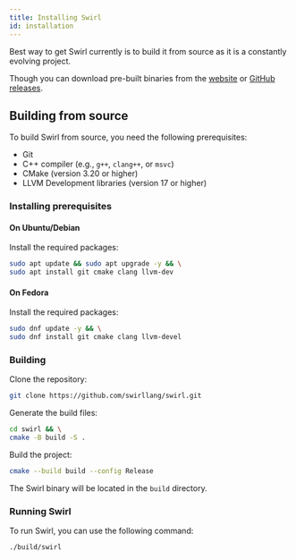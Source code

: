 ```yaml
---
title: Installing Swirl
id: installation
---
```


Best way to get Swirl currently is to build it from source as it is a constantly evolving project.

Though you can download pre-built binaries from the [website](https://swirl-lang.netlify.app/downloads) or [GitHub releases](https://github.com/SwirlLang/swirl/releases).

## Building from source
To build Swirl from source, you need the following prerequisites:
- Git
- C++ compiler (e.g., `g++`, `clang++`, or `msvc`)
- CMake (version 3.20 or higher)
- LLVM Development libraries (version 17 or higher)

### Installing prerequisites
#### On Ubuntu/Debian

Install the required packages:
```bash
sudo apt update && sudo apt upgrade -y && \
sudo apt install git cmake clang llvm-dev
```

#### On Fedora
Install the required packages:
```bash
sudo dnf update -y && \
sudo dnf install git cmake clang llvm-devel
```

### Building
Clone the repository:
```bash
git clone https://github.com/swirllang/swirl.git
```

Generate the build files:
```bash
cd swirl && \
cmake -B build -S .
```
Build the project:
```bash
cmake --build build --config Release
```
The Swirl binary will be located in the `build` directory.
### Running Swirl
To run Swirl, you can use the following command:
```bash
./build/swirl
```

